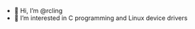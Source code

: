- 👋 Hi, I’m @rcling
- 👀 I’m interested in C programming and Linux device drivers
<!---
rcling/rcling is a ✨ special ✨ repository because its `README.md` (this file) appears on your GitHub profile.
You can click the Preview link to take a look at your changes.
--->
